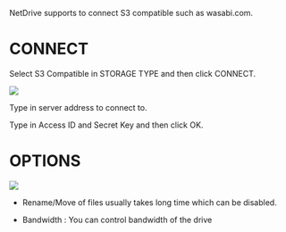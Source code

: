
NetDrive supports to connect S3 compatible such as wasabi.com.


CONNECT
==================
Select S3 Compatible in STORAGE TYPE and then click CONNECT.


<img class="markdown" src="https://doc.bdrive.com/images/s3_comp_config_1.jpg">


Type in server address to connect to.

Type in Access ID and Secret Key and then click OK.



OPTIONS
==================


<img class="markdown" src="https://doc.bdrive.com/images/s3_comp_config_2.jpg">

* Rename/Move of files usually takes long time which can be disabled.

* Bandwidth : You can control bandwidth of the drive


